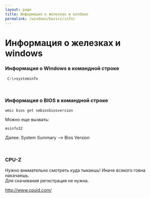 ```yaml
---
layout: page
title: Информация о железках и windows
permalink: /windows/basics/info/
---
```


# Информация о железках и windows


### Информация о Windows в командной строке

     C:\>systeminfo


<br/>

### Информация о BIOS в командной строке

    wmic bios get smbiosbiosversion

Можно еще вызвать:

    msinfo32

Далее: System Summary --> Bios Version


<br/>

### CPU-Z

Нужно внимательно смотреть куда тыкаешь! Иначе всякого говна накачаешь.  
Для скачивания регистрация не нужна.

http://www.cpuid.com/
